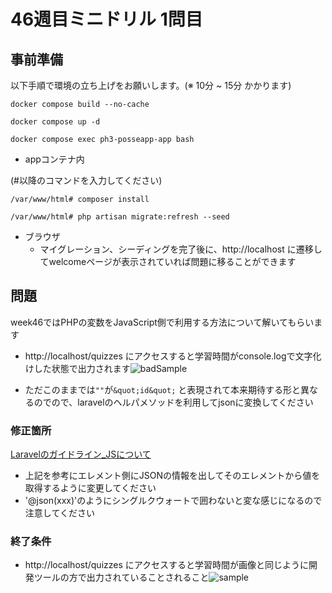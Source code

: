 # 46週目ミニドリル 1問目

## 事前準備

以下手順で環境の立ち上げをお願いします。(※ 10分 ~ 15分 かかります)

`docker compose build --no-cache`

`docker compose up -d`

`docker compose exec ph3-posseapp-app bash`

- appコンテナ内

(#以降のコマンドを入力してください)

`/var/www/html# composer install`

`/var/www/html# php artisan migrate:refresh --seed`

- ブラウザ
  - マイグレーション、シーディングを完了後に、http://localhost に遷移してwelcomeページが表示されていれば問題に移ることができます

## 問題

week46ではPHPの変数をJavaScript側で利用する方法について解いてもらいます

- http://localhost/quizzes にアクセスすると学習時間がconsole.logで文字化けした状態で出力されます![badSample](sample.png)

- ただこのままでは`""`が`&quot;id&quot;` と表現されて本来期待する形と異なるのでので、laravelのヘルパメソッドを利用してjsonに変換してください

### 修正箇所

[Laravelのガイドライン_JSについて](https://xqsit.github.io/laravel-coding-guidelines/docs/avoid-js-css-blade-template/)

- 上記を参考にエレメント側にJSONの情報を出してそのエレメントから値を取得するように変更してください
- '\@json(xxx)'のようにシングルクウォートで囲わないと変な感じになるので注意してください

### 終了条件

- http://localhost/quizzes にアクセスすると学習時間が画像と同じように開発ツールの方で出力されていることされること![sample](sample.png)